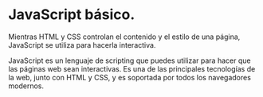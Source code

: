 ﻿# JavaScript básico.

Mientras HTML y CSS controlan el contenido y el estilo de una página, JavaScript se utiliza para hacerla interactiva.

JavaScript es un lenguaje de scripting que puedes utilizar para hacer que las páginas web sean interactivas. Es una de las principales tecnologías de la web, junto con HTML y CSS, y es soportada por todos los navegadores modernos.


